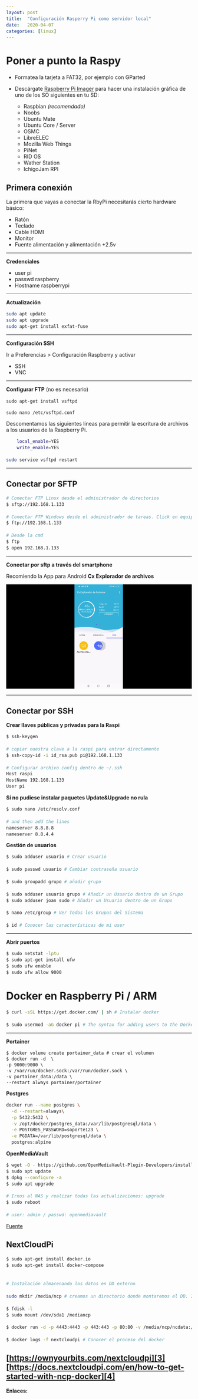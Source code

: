 ```yaml
---
layout: post
title:  "Configuración Rasperry Pi como servidor local"
date:   2020-04-07
categories: [linux]
---
```


# Poner a punto la Raspy

* Formatea la tarjeta a FAT32, por ejemplo con GParted

* Descárgate [Raspberry Pi Imager][1] para hacer una instalación gráfica de uno de los SO siguientes en tu SD:

  * Raspbian *(recomendado)*
  * Noobs
  * Ubuntu Mate
  * Ubuntu Core / Server
  * OSMC
  * LibreELEC
  * Mozilla Web Things
  * PiNet
  * RID OS
  * Wather Station
  * IchigoJam RPI

## Primera conexión

La primera que vayas a conectar la RbyPi necesitarás cierto hardware básico:
* Ratón
* Teclado
* Cable HDMI
* Monitor
* Fuente alimentación y alimentación +2.5v
---
 **Credenciales**
* user pi
* passwd raspberry
* Hostname raspberrypi

---

**Actualización**
```bash
sudo apt update
sudo apt upgrade
sudo apt-get install exfat-fuse
```
---

**Configuración SSH**

Ir a Preferencias > Configuración Raspberry y activar
+ SSH
+ VNC
---

**Configurar FTP** (no es necesario)

`sudo apt-get install vsftpd`

`sudo nano /etc/vsftpd.conf`

Descomentamos las siguientes líneas para permitir la escritura de archivos a los usuarios de la Raspberry Pi.

```bash
    local_enable=YES
    write_enable=YES

sudo service vsftpd restart
```
---
## Conectar por SFTP 

```bash
# Conectar FTP Linux desde el administrador de directorios
$ sftp://192.168.1.133

# Conectar FTP Windows desde el administrador de tareas. Click en equipo - Agregar ubicación de red
$ ftp://192.168.1.133
 
# Desde la cmd
$ ftp
$ open 192.168.1.133
```
- - - 

**Conectar por sftp a través del smartphone**

Recomiendo la App para Android **Cx Explorador de archivos**

![](/static/projects/imgPosts/raspy/sftp_movil.gif)

- - - 

## Conectar por SSH

**Crear llaves públicas y privadas para la Raspi**
```bash
$ ssh-keygen

# copiar nuestra clave a la raspi para entrar directamente
$ ssh-copy-id -i id_rsa.pub pi@192.168.1.133

# Configurar archivo config dentro de ~/.ssh
Host raspi
HostName 192.168.1.133
User pi
```
**Si no pudiese instalar paquetes  Update&Upgrade no rula**
```bash
$ sudo nano /etc/resolv.conf

# and then add the lines
nameserver 8.8.8.8
nameserver 8.8.4.4
```

**Gestión de usuarios**
```bash
$ sudo adduser usuario # Crear usuario

$ sudo passwd usuario # Cambiar contraseña usuario

$ sudo groupadd grupo # añadir grupo

$ sudo adduser usuario grupo # Añadir un Usuario dentro de un Grupo
$ sudo adduser joan sudo # Añadir un Usuario dentro de un Grupo

$ nano /etc/group # Ver Todos los Grupos del Sistema

$ id # Conocer las características de mi user
```
- - - 

**Abrir puertos**
```bash
$ sudo netstat -lptu
$ sudo apt-get install ufw
$ sudo ufw enable 
$ sudo ufw allow 9000
```


# Docker en Raspberry Pi / ARM

```bash
$ curl -sSL https://get.docker.com/ | sh # Instalar docker

$ sudo usermod -aG docker pi # The syntax for adding users to the Docker group
```
- - - 

**Portainer**

```
$ docker volume create portainer_data # crear el volumen 
$ docker run -d  \
-p 9000:9000 \
-v /var/run/docker.sock:/var/run/docker.sock \
-v portainer_data:/data \
--restart always portainer/portainer
```

**Postgres**
```bash
docker run --name postgres \
  -d --restart=always\
  -p 5432:5432 \
  -v /opt/docker/postgres_data:/var/lib/postgresql/data \
  -e POSTGRES_PASSWORD=soporte123 \
  -e PGDATA=/var/lib/postgresql/data \
  postgres:alpine
```

**OpenMediaVault**

```bash
$ wget -O - https://github.com/OpenMediaVault-Plugin-Developers/installScript/raw/master/install | sudo bash
$ sudo apt update 
$ dpkg --configure -a
$ sudo apt upgrade

# Irnos al NAS y realizar todas las actualizaciones: upgrade
$ sudo reboot

# user: admin / passwd: openmediavault
```
[Fuente][2]

## NextCloudPi

```bash
$ sudo apt-get install docker.io 
$ sudo apt-get install docker-compose


# Instalación almacenando los datos en DD externo

sudo mkdir /media/ncp # creamos un directorio donde montaremos el DD. Importante que el disco duro no tenga el formato FAT o ntfs, no son compatibles con NextcloudPi Docker. Yo lo he tengo en formato ext4

$ fdisk -l
$ sudo mount /dev/sda1 /mediancp

$ docker run -d -p 4443:4443 -p 443:443 -p 80:80 -v /media/ncp/ncdata:/data --name nextcloudpi ownyourbits/nextcloudpi-armhf 192.168.1.133 --restart always nextcloudpi

$ docker logs -f nextcloudpi # Conocer el proceso del docker

```

[https://ownyourbits.com/nextcloudpi][3]
[https://docs.nextcloudpi.com/en/how-to-get-started-with-ncp-docker][4]
---

**Enlaces:**

[1]: https://www.raspberrypi.org/downloads/ 
[2]: https://github.com/OpenMediaVault-Plugin-Developers/docs/blob/master/Adden-B-Installing_OMV5_on_an%20R-PI.pdf
[3]: https://ownyourbits.com/nextcloudpi/
[4]: https://docs.nextcloudpi.com/en/how-to-get-started-with-ncp-docker/